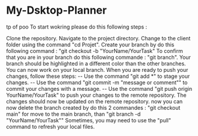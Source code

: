 # My-Dsktop-Planner
tp of poo
To start wokring please do this following steps :

Clone the repository.
Navigate to the project directory.
Change to the client folder using the command "cd Projet".
Create your branch by do this following command : "git checkout -b "YourName/YourTask"
To confirm that you are in your branch do this following commande : "git branch". Your branch should be highlighted in a different color than the other branches.
You can now work on your local branch. When you are ready to push your changes, follow these steps:
      -- Use the command "git add *" to stage your changes.
      -- Use the command "git commit -m "message or comment"" to commit your changes with a message.
      -- Use the command "git push origin YourName/YourTask" to push your changes to the remote repository.
The changes should now be updated on the remote repository.
now you can now delete the branch created by do this 2 commandes : "git checkout main" for move to the main branch, than "git branch -d "YourName/YourTask""
Sometimes, you may need to use the "pull" command to refresh your local files.
